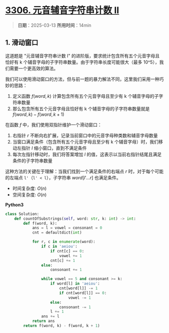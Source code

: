 # [3306. 元音辅音字符串计数 II](https://leetcode.cn/problems/count-of-substrings-containing-every-vowel-and-k-consonants-ii/description/)

> **日期**：2025-03-13
> **所用时间**：14min

## 1. 滑动窗口

这道题是 "元音辅音字符串计数 I" 的进阶版，要求统计包含所有五个元音字母且恰好有 k 个辅音字母的子字符串数量。由于字符串长度可能很大（最多 10^5），我们需要一个更高效的算法。

我们可以使用滑动窗口的方法，但与前一题的暴力解法不同，这里我们采用一种巧妙的思路：
1. 定义函数 $f(word, k)$ 计算包含所有五个元音字母且至少有 k 个辅音字母的子字符串数量
2. 那么包含所有五个元音字母且恰好有 k 个辅音字母的子字符串数量就是 $f(word, k) - f(word, k+1)$

在函数 $f$ 中，我们使用双指针维护一个滑动窗口：
1. 右指针 $r$ 不断向右扩展，记录当前窗口中的元音字母种类数和辅音字母数量
2. 当窗口满足条件（包含所有五个元音字母且至少有 k 个辅音字母）时，我们移动左指针 $l$ 缩小窗口，直到不满足条件
3. 每次左指针移动时，我们将答案增加 $l$ 的值，这表示以当前右指针结尾且满足条件的子字符串数量

这种方法的关键在于理解：当我们找到一个满足条件的右端点 $r$ 时，对于每个可能的左端点 `l'`（`l' < l`），子字符串 $word[l'...r]$ 也满足条件。

- 时间复杂度: $O(n)$
- 空间复杂度: $O(n)$

**Python3**

```python
class Solution:
    def countOfSubstrings(self, word: str, k: int) -> int:
        def f(word, k):
            ans = l = vowel = consonant = 0
            cnt = defaultdict(int)

            for r, c in enumerate(word):
                if c in 'aeiou':
                    if cnt[c] == 0:
                        vowel += 1
                    cnt[c] += 1
                else:
                    consonant += 1

                while vowel == 5 and consonant >= k:
                    if word[l] in 'aeiou':
                        cnt[word[l]] -= 1
                        if cnt[word[l]] == 0:
                            vowel -= 1
                    else:
                        consonant -= 1
                    l += 1
                ans += l
            return ans
        return f(word, k) - f(word, k + 1)
```